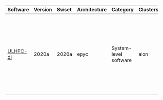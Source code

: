 | Software                                        | Version      | Swset        | Architecture   | Category                     | Clusters    | Description                                                                                                             |
|:------------------------------------------------|:-------------|:-------------|:---------------|:-----------------------------|:------------|:------------------------------------------------------------------------------------------------------------------------|
| <p><a href=https://hpc.uni.lu/>ULHPC-dl</a></p> | <p>2020a</p> | <p>2020a</p> | <p>epyc</p>    | <p>System-level software</p> | <p>aion</p> | Generic Module bundle for (CPU-version) of AI / Deep Learning / Machine Learning software in use on the UL HPC Facility |